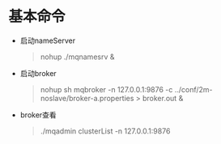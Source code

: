 # 基本命令

* 启动nameServer

  > nohup ./mqnamesrv &

* 启动broker

  > nohup  sh mqbroker -n 127.0.0.1:9876 -c ../conf/2m-noslave/broker-a.properties > broker.out   &

* broker查看 

  > ./mqadmin clusterList -n 127.0.0.1:9876

